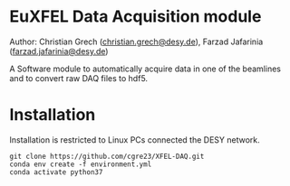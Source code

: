 # EuXFEL Data Acquisition module

Author: Christian Grech (christian.grech@desy.de), Farzad Jafarinia (farzad.jafarinia@desy.de)

A Software module to automatically acquire data in one of the beamlines and to convert raw DAQ files to hdf5.

Installation
============

Installation is restricted to Linux PCs connected the DESY network.
```shell
git clone https://github.com/cgre23/XFEL-DAQ.git
conda env create -f environment.yml
conda activate python37
```

